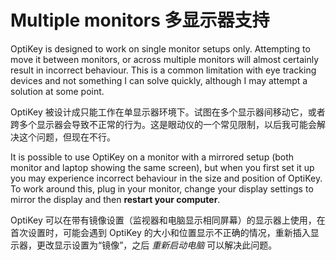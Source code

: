 Multiple monitors
多显示器支持
======


OptiKey is designed to work on single monitor setups only. Attempting to move it between monitors, or across multiple monitors will almost certainly result in incorrect behaviour. This is a common limitation with eye tracking devices and not something I can solve quickly, although I may attempt a solution at some point.

OptiKey 被设计成只能工作在单显示器环境下。试图在多个显示器间移动它，或者跨多个显示器会导致不正常的行为。这是眼动仪的一个常见限制，以后我可能会解决这个问题，但现在不行。

It is possible to use OptiKey on a monitor with a mirrored setup (both monitor and laptop showing the same screen), but when you first set it up you may experience incorrect behaviour in the size and position of OptiKey. To work around this, plug in your monitor, change your display settings to mirror the display and then **restart your computer**.

OptiKey 可以在带有镜像设置（监视器和电脑显示相同屏幕）的显示器上使用，在首次设置时，可能会遇到 OptiKey 的大小和位置显示不正确的情况，重新插入显示器，更改显示设置为“镜像”，之后 *重新启动电脑* 可以解决此问题。
